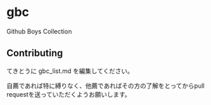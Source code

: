 # gbc

Github Boys Collection

## Contributing

てきとうに gbc_list.md を編集してください。

自薦であれば特に縛りなく、他薦であればその方の了解をとってからpull requestを送っていただくようお願いします。
